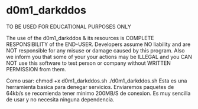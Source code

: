 # d0m1_darkddos
TO BE USED FOR EDUCATIONAL PURPOSES ONLY

The use of the d0m1_darkddos & its resources is COMPLETE RESPONSIBILITY of the END-USER. Developers assume NO liability and are NOT responsible for any misuse or damage caused by this program. 
Also we inform you that some of your your actions may be ILLEGAL and you CAN NOT use this software to test person or company without WRITTEN PERMISSION from them.

Como usar:
chmod +x d0m1_darkddos.sh
./d0m1_darkddos.sh 
Esta es una herramienta basica para denegar servicios. Enviaremos paquetes de 64kb/s se recomienda tener minimo 200MB/S de conexion.
Es muy sencilla de usar y no necesita ninguna dependencia.

